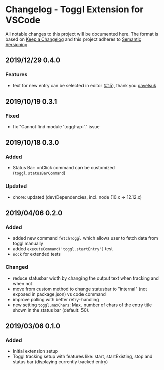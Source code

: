 # Changelog - Toggl Extension for VSCode

All notable changes to this project will be documented here. The format is based
on [Keep a Changelog](http://keepachangelog.com/en/1.0.0/) and this project
adheres to [Semantic Versioning](http://semver.org/spec/v2.0.0.html).

## 2019/12/29 0.4.0

### Features

- text for new entry can be selected in editor ([#15](https://github.com/natterstefan/vscode-toggl-extension/pull/15)),
  thank you [pavelsuk](https://github.com/pavelsuk)

## 2019/10/19 0.3.1

### Fixed

- fix "Cannot find module 'toggl-api'." issue

## 2019/10/18 0.3.0

### Added

- Status Bar: onClick command can be customized (`toggl.statusBarCommand`)

### Updated

- chore: updated (dev)Dependencies, incl. node (10.x -> 12.12.x)

## 2019/04/06 0.2.0

### Added

- added new command `fetchToggl` which allows user to fetch data from toggl
  manually
- added `executeCommand('toggl.startEntry')` test
- `nock` for extended tests

### Changed

- reduce statusbar width by changing the output text when tracking and when not
- move from custom method to change statusbar to "internal" (not exposed in
  package.json) vs code command
- improve polling with better retry-handling
- new setting `toggl.maxChars`: Max. number of chars of the entry title shown in
  the status bar (default: 50).

## 2019/03/06 0.1.0

### Added

- Initial extension setup
- Toggl tracking setup with features like: start, startExisting, stop and status
  bar (displaying currently tracked entry)
